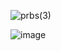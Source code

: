 ![prbs(3)](https://github.com/velicharlagokulkumar/quartus/assets/104726431/85e5a5e2-2a22-4506-8acc-b9985ada18cf)

![image](https://github.com/velicharlagokulkumar/quartus/assets/104726431/21969129-72df-413f-954d-112a622e0207)
